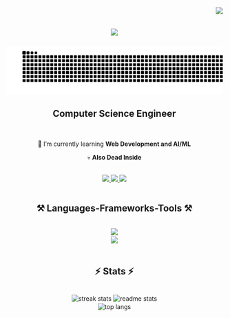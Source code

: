 <img align="right" src="https://visitor-badge.laobi.icu/badge?page_id=jwenjian.visitor-badge&left_color=black&right_color=purple&left_text=Visitors" />


<h1 align="center">
    <img src="https://readme-typing-svg.herokuapp.com?font=broadway&weight=1000&size=35&pause=500&center=true&vCenter=true&repeat=false&width=500&height=70&color=6cc644&lines=もしもし;I+am+Daksh+Gakhar;" />
</h1>

 <a href="https://github.com/THEGAMECHANGER416">
    <img src="https://github.com/THEGAMECHANGER416/THEGAMECHANGER416/blob/main/resources/grid-snake.svg" alt="snake">
  </a>
<h2 align="center">Computer Science Engineer</h2>

<br/>

<div align="center">
 
 🌱 I’m currently learning **Web Development and AI/ML**

💀 **Also Dead Inside**

 </div>

<br>
 
<div align="center"> 
  <a href="mailto:dakshgakhar18@gmail.com">
    <img src="https://img.shields.io/badge/Gmail-333333?style=for-the-badge&logo=gmail&logoColor=red" />
  </a>
  <a href="https://www.linkedin.com/in/daksh-gakhar-91ba2028a/" target="_blank">
    <img src="https://img.shields.io/badge/LinkedIn-0077B5?style=for-the-badge&logo=linkedin&logoColor=white" target="_blank" />
  </a>
  <a href="https://salesp07.github.io" target="_blank">
     <img src="https://img.shields.io/badge/Portfolio-FF5722?style=for-the-badge&logo=todoist&logoColor=white" target="_blank" /> <!-- sqlite, safari, google-chrome are other good icon options -->
  </a>
</div>

<br>
 
<h2 align="center">⚒️ Languages-Frameworks-Tools ⚒️</h2>
<br/>
<div align="center">
    <img src="https://skillicons.dev/icons?i=html,css,vscode,github,figma,git" /><br>
    <img src="https://skillicons.dev/icons?i=nodejs,python,javascript,c,cpp,mysql,flask" /><br>
</div>

<br/>

<h2 align="center">⚡ Stats ⚡</h2>
<br>
<div align=center>
  <img width=390 src="https://streak-stats.demolab.com?user=akanoao&theme=highcontrast" alt="streak stats"/>
  <img width=390 src="https://github-readme-stats-salesp07.vercel.app/api?username=akanoao&count_private=true&show_icons=true&theme=highcontrast&rank_icon=github&border_radius=10" alt="readme stats" />
  <br/>
  <img width=325 align="center" src="https://github-readme-stats-salesp07.vercel.app/api/top-langs/?username=akanoao&hide=HTML&langs_count=8&layout=compact&theme=highcontrast&border_radius=10&size_weight=0.5&count_weight=0.5&exclude_repo=github-readme-stats" alt="top langs" />
</div>

<br/><br/>
